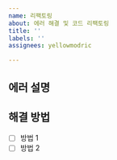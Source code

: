 ```yaml
---
name: 리팩토링
about: 에러 해결 및 코드 리팩토링
title: ''
labels: ''
assignees: yellowmodric

---
```


## 에러 설명
## 해결 방법
- [ ] 방법 1
- [ ] 방법 2
